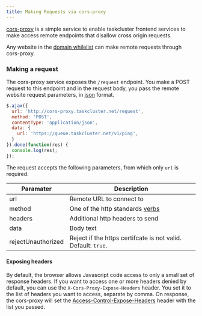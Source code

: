 ```yaml
---
title: Making Requests via cors-proxy
---
```


[cors-proxy](https://github.com/taskcluster/cors-proxy) is a simple service
to enable taskcluster frontend services to make access remote endpoints that
disallow cross origin requests.

Any website in the
[domain whilelist](https://github.com/taskcluster/cors-proxy/blob/master/server.js#L12)
can make remote requests through cors-proxy.

### Making a request

The cors-proxy service exposes the `/request` endpoint. You make a POST request to this
endpoint and in the request body, you pass the remote website request
parameters, in [json](http://www.json.org/) format.

```javascript
$.ajax({
  url: 'http://cors-proxy.taskcluster.net/request',
  method: 'POST',
  contentType: 'application/json',
  data: {
    url: 'https://queue.taskcluster.net/v1/ping',
  }
}).done(function(res) {
  console.log(res);
});
```

The request accepts the following parameters, from which only `url` is required.

Paramater            | Description
---------------------|------------
url                  | Remote URL to connect to
method               | One of the http standards [verbs](https://www.w3.org/Protocols/rfc2616/rfc2616-sec9.html)
headers              | Additional http headers to send
data                 | Body text
rejectUnauthorized   | Reject if the https certifcate is not valid. Default: `true`.

#### Exposing headers

By default, the browser allows Javascript code access to only a small set of
response headers. If you want to access one or more headers denied by default,
you can use the `X-Cors-Proxy-Expose-Headers` header. You set it to the list of
headers you want to access, separate by comma. On response, the cors-proxy will
set the [Access-Control-Expose-Headers]() header with the list you passed.
